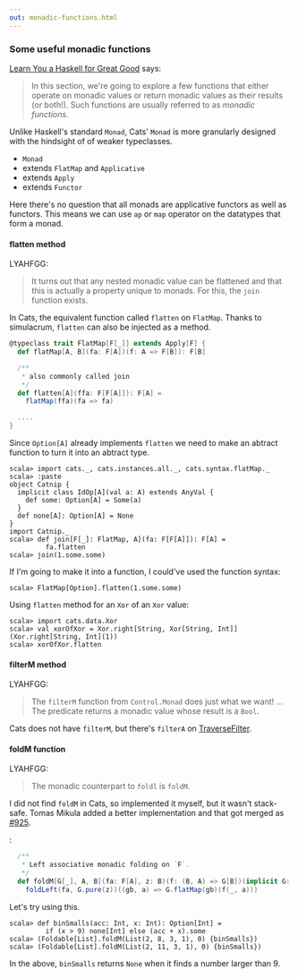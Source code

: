 ```yaml
---
out: monadic-functions.html
---
```


  [fafmm]: http://learnyouahaskell.com/for-a-few-monads-more
  [925]: https://github.com/typelevel/cats/pull/925
  [TraverseFilter]: TraverseFilter.html

### Some useful monadic functions

[Learn You a Haskell for Great Good][fafmm] says:

> In this section, we're going to explore a few functions that either operate on monadic values or return monadic values as their results (or both!). Such functions are usually referred to as *monadic functions*.

Unlike Haskell's standard `Monad`, Cats' `Monad`
is more granularly designed with the hindsight of
of weaker typeclasses. 

- `Monad`
- extends `FlatMap` and `Applicative`
- extends `Apply`
- extends `Functor`

Here there's no question that all monads are applicative functors
as well as functors. This means we can use `ap` or `map` operator
on the datatypes that form a monad.


#### flatten method

LYAHFGG:

> It turns out that any nested monadic value can be flattened and that this is actually a property unique to monads. For this, the `join` function exists.

In Cats, the equivalent function called `flatten` on `FlatMap`.
Thanks to simulacrum, `flatten` can also be injected as a method.

```scala
@typeclass trait FlatMap[F[_]] extends Apply[F] {
  def flatMap[A, B](fa: F[A])(f: A => F[B]): F[B]

  /**
   * also commonly called join
   */
  def flatten[A](ffa: F[F[A]]): F[A] =
    flatMap(ffa)(fa => fa)

  ....
}
```

Since `Option[A]` already implements `flatten` we need to
make an abtract function to turn it into an abtract type.

```console:new
scala> import cats._, cats.instances.all._, cats.syntax.flatMap._
scala> :paste
object Catnip {
  implicit class IdOp[A](val a: A) extends AnyVal {
    def some: Option[A] = Some(a)
  }
  def none[A]: Option[A] = None
}
import Catnip._
scala> def join[F[_]: FlatMap, A](fa: F[F[A]]): F[A] =
         fa.flatten
scala> join(1.some.some)
``` 

If I'm going to make it into a function,
I could've used the function syntax:

```console
scala> FlatMap[Option].flatten(1.some.some)
```

Using `flatten` method for an `Xor` of an `Xor` value:

```console:error
scala> import cats.data.Xor
scala> val xorOfXor = Xor.right[String, Xor[String, Int]](Xor.right[String, Int](1))
scala> xorOfXor.flatten
```

#### filterM method

LYAHFGG:

> The `filterM` function from `Control.Monad` does just what we want!
> ...
> The predicate returns a monadic value whose result is a `Bool`.

Cats does not have `filterM`, but there's `filterA` on [TraverseFilter][TraverseFilter].

#### foldM function

LYAHFGG:

> The monadic counterpart to `foldl` is `foldM`.

I did not find `foldM` in Cats, so implemented it myself, but it wasn't stack-safe. Tomas Mikula added a better implementation and that got merged as [#925][925].

:

```scala
  /**
   * Left associative monadic folding on `F`.
   */
  def foldM[G[_], A, B](fa: F[A], z: B)(f: (B, A) => G[B])(implicit G: Monad[G]): G[B] =
    foldLeft(fa, G.pure(z))((gb, a) => G.flatMap(gb)(f(_, a)))
```

Let's try using this.

```console
scala> def binSmalls(acc: Int, x: Int): Option[Int] =
         if (x > 9) none[Int] else (acc + x).some
scala> (Foldable[List].foldM(List(2, 8, 3, 1), 0) {binSmalls})
scala> (Foldable[List].foldM(List(2, 11, 3, 1), 0) {binSmalls})
```

In the above, `binSmalls` returns `None` when it finds a number larger than 9.
